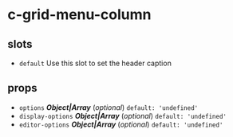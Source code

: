 # c-grid-menu-column 


## slots 
- `default` Use this slot to set the header caption 

## props 
- `options` ***Object|Array*** (*optional*) `default: 'undefined'` 
- `display-options` ***Object|Array*** (*optional*) `default: 'undefined'` 
- `editor-options` ***Object|Array*** (*optional*) `default: 'undefined'` 




